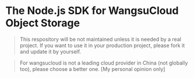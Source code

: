 # The Node.js SDK for WangsuCloud Object Storage

> This respository will be not maintained unless it is needed by a real project.
> If you want to use it in your production project, please fork it and update it by yourself.

> For wangsucloud is not a leading cloud provider in China (not globally too), please choose a better one. [My personal opinion only] 
